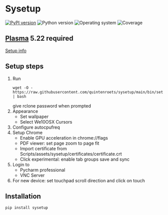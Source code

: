# Sysetup
[![PyPI version](https://badge.fury.io/py/sysetup.svg)](https://badge.fury.io/py/sysetup)
![Python version](https://img.shields.io/badge/python-3.10+-brightgreen)
![Operating system](https://img.shields.io/badge/os-linux-brightgreen)
![Coverage](https://img.shields.io/badge/coverage-66%25-brightgreen)
## [Plasma](https://kde.org/plasma-desktop/) 5.22 required

[Setup info](docs/setup-plasma.md)

## Setup steps
1) Run
   ```shell
   wget -O - https://raw.githubusercontent.com/quintenroets/sysetup/main/bin/setup | bash
   ```
   give rclone password when prompted
2) Appearance
    * Set wallpaper
    * Select We10OSX Cursors
3) Configure autocpufreq
4) Setup Chrome
    * Enable GPU acceleration in chrome://flags
    * PDF viewer: set page zoom to page fit
    * Import certificate from Scripts/assets/sysetup/certificates/certificate.crt
    * Click experimental: enable tab groups save and sync
5) Login to
    * Pycharm professional
    * VNC Server
6) For new device: set touchpad scroll direction and click on touch

## Installation
```shell
pip install sysetup
```

